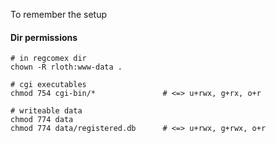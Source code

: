 To remember the setup

#### Dir permissions
```
# in regcomex dir
chown -R rloth:www-data .

# cgi executables
chmod 754 cgi-bin/*               # <=> u+rwx, g+rx, o+r

# writeable data
chmod 774 data
chmod 774 data/registered.db      # <=> u+rwx, g+rwx, o+r
```
